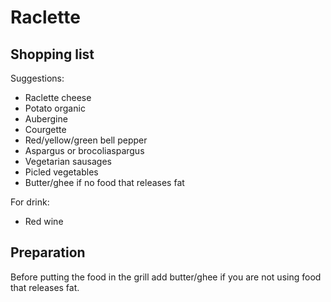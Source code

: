 # Raclette

## Shopping list

Suggestions:
* Raclette cheese
* Potato organic
* Aubergine
* Courgette
* Red/yellow/green bell pepper
* Aspargus or brocoliaspargus
* Vegetarian sausages
* Picled vegetables
* Butter/ghee if no food that releases fat

For drink:
* Red wine

## Preparation

Before putting the food in the grill add butter/ghee if you are not using food that releases fat.
